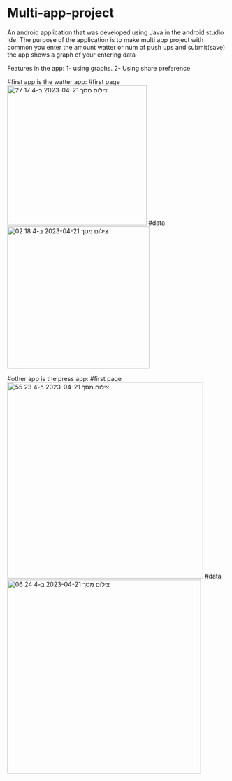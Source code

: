 # Multi-app-project
An android application that was developed using Java in the android studio ide. The purpose of the application is to make multi app project with common
you enter the amount watter or num of push ups and submit(save) the app shows a graph of your entering data 

Features in the app:
1- using graphs.
2- Using share preference


#first app is the watter app:
#first page 
<img width="319" alt="צילום מסך 2023-04-21 ב-4 17 27" src="https://user-images.githubusercontent.com/119360009/233518306-27085715-0f0e-475b-9268-2906058399b3.png">
#data
<img width="325" alt="צילום מסך 2023-04-21 ב-4 18 02" src="https://user-images.githubusercontent.com/119360009/233518332-38fe0ead-8414-4286-9bba-96b3f4f1a574.png">

#other app is the press app:
#first page 
<img width="448" alt="צילום מסך 2023-04-21 ב-4 23 55" src="https://user-images.githubusercontent.com/119360009/233518884-74432bf4-c0f8-4be5-8b18-d331700614b4.png">
#data
<img width="443" alt="צילום מסך 2023-04-21 ב-4 24 06" src="https://user-images.githubusercontent.com/119360009/233518904-7a4fa621-108d-4e1b-8d56-55ff44ecf5f9.png">

